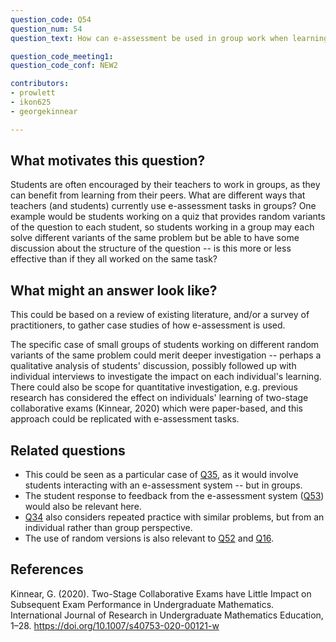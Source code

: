 ```yaml
---
question_code: Q54 
question_num: 54 
question_text: How can e-assessment be used in group work when learning mathematics, and what effect does the group element have on individuals' learning? 

question_code_meeting1:  
question_code_conf: NEW2 

contributors: 
- prowlett
- ikon625
- georgekinnear

---
```


## What motivates this question?

Students are often encouraged by their teachers to work in groups, as they can benefit from learning from their peers. What are different ways that teachers (and students) currently use e-assessment tasks in groups? One example would be students working on a quiz that provides random variants of the question to each student, so students working in a group may each solve different variants of the same problem but be able to have some discussion about the structure of the question -- is this more or less effective than if they all worked on the same task?

## What might an answer look like?

This could be based on a review of existing literature, and/or a survey of practitioners, to gather case studies of how e-assessment is used.

The specific case of small groups of students working on different random variants of the same problem could merit deeper investigation -- perhaps a qualitative analysis of students' discussion, possibly followed up with individual interviews to investigate the impact on each individual's learning. There could also be scope for quantitative investigation, e.g. previous research has considered the effect on individuals' learning of two-stage collaborative exams (Kinnear, 2020) which were paper-based, and this approach could be replicated with e-assessment tasks.

## Related questions

* This could be seen as a particular case of [Q35](Q35), as it would involve students interacting with an e-assessment system -- but in groups.
* The student response to feedback from the e-assessment system ([Q53](Q53)) would also be relevant here.
* [Q34](Q34) also considers repeated practice with similar problems, but from an individual rather than group perspective.
* The use of random versions is also relevant to [Q52](Q52) and [Q16](Q16).

## References

Kinnear, G. (2020). Two-Stage Collaborative Exams have Little Impact on Subsequent Exam Performance in Undergraduate Mathematics. International Journal of Research in Undergraduate Mathematics Education, 1–28. https://doi.org/10.1007/s40753-020-00121-w
